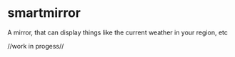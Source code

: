 # smartmirror
A mirror, that can display things like the current weather in your region, etc

//work in progess//